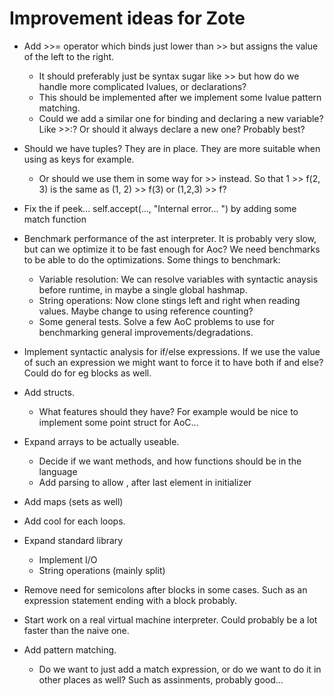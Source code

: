 # Improvement ideas for Zote

* Add >>= operator which binds just lower than >> but assigns the value of the left to the right.
  * It should preferably just be syntax sugar like >> but how do we handle more complicated lvalues, or declarations?
  * This should be implemented after we implement some lvalue pattern matching.
  * Could we add a similar one for binding and declaring a new variable? Like >>:? Or should it always declare a new one? Probably best?

* Should we have tuples? They are in place. They are more suitable when using as keys for example. 
  * Or should we use them in some way for >> instead. So that 1 >> f(2, 3) is the same as (1, 2) >> f(3) or (1,2,3) >> f? 

* Fix the if peek... self.accept(..., "Internal error... ") by adding some match function

* Benchmark performance of the ast interpreter. It is probably very slow, but can we optimize it to be fast enough for Aoc? We need benchmarks to be able to do the optimizations. Some things to benchmark:
  * Variable resolution: We can resolve variables with syntactic anaysis before runtime, in maybe a single global hashmap.
  * String operations: Now clone stings left and right when reading values. Maybe change to using reference counting?
  * Some general tests. Solve a few AoC problems to use for benchmarking general improvements/degradations.

* Implement syntactic analysis for if/else expressions. If we use the value of such an expression we might want to force it to have both if and else? Could do for eg blocks as well.

* Add structs.
  * What features should they have? For example would be nice to implement some point struct for AoC...

* Expand arrays to be actually useable.
  * Decide if we want methods, and how functions should be in the language
  * Add parsing to allow , after last element in initializer

* Add maps (sets as well)

* Add cool for each loops.

* Expand standard library
  * Implement I/O
  * String operations (mainly split)

* Remove need for semicolons after blocks in some cases. Such as an expression statement ending with a block probably.

* Start work on a real virtual machine interpreter. Could probably be a lot faster than the naive one.

* Add pattern matching.
  * Do we want to just add a match expression, or do we want to do it in other places as well? Such as assinments, probably good...
